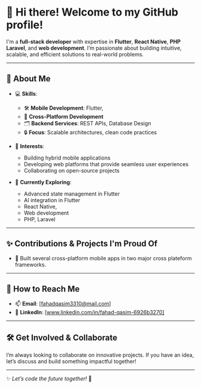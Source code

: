 # 👋 Hi there! Welcome to my GitHub profile!

I'm a **full-stack developer** with expertise in **Flutter**, **React Native**, **PHP Laravel**, and **web development**. I’m passionate about building intuitive, scalable, and efficient solutions to real-world problems.

---

## 🚀 About Me

- 💻 **Skills**:  
  - 🛠 **Mobile Development**: Flutter,   
  - 📱 **Cross-Platform Development**  
  - 🗂 **Backend Services**: REST APIs, Database Design  
  - 🔒 **Focus**: Scalable architectures, clean code practices  

- 🎯 **Interests**:  
  - Building hybrid mobile applications  
  - Developing web platforms that provide seamless user experiences  
  - Collaborating on open-source projects  

- 🌱 **Currently Exploring**:  
  - Advanced state management in Flutter  
  - AI integration in Flutter
  - React Native,
  - Web development  
  - PHP, Laravel

---

## ✨ Contributions & Projects I'm Proud Of

- 🚀 Built several cross-platform mobile apps in two major cross plateform frameworks.      

---

## 🤝 How to Reach Me

- 📫 **Email**: [fahadqasim3310@mail.com]  
- 💼 **LinkedIn**: [www.linkedin.com/in/fahad-qasim-6926b3270]   


---

## 🛠 Get Involved & Collaborate

I’m always looking to collaborate on innovative projects. If you have an idea, let’s discuss and build something impactful together!

---

✨ *Let’s code the future together!* 🚀
